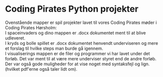 # Coding Pirates Python projekter
Ovenstående mapper er spil projekter lavet til vores Coding Pirates møder i Coding Pirates Hørsholm:\
I spaceinvaders og dino mappen er .docx dokumentet ment til at blive udleveret.\
I kryds og bolle spillet er .docx dokumentet henvendt underviseren og mere et forslag til hvilke steps man burde gå igennem.\
I visualiserings mappen er de filer og programmer vi har lavet under det forløb. Det var ment til at være mere underviser styret end de andre forløb. Der var også gode muligheder for at vise noget med syntaksfejl og lign. (hvilket pdf'erne også taler lidt om).
